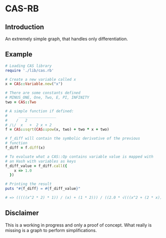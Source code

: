 # CAS-RB

## Introduction

An extremely simple graph, that handles only differentiation.

## Example

``` ruby
# Loading CAS library
require './lib/cas.rb'

# Create a new variable called x
x = CAS::Variable.new("x")

# There are some constants defined
# MINUS_ONE, One, Two, E, PI, INFINITY
two = CAS::Two

# A simple function if defined:
#     _________________
#    /   2
# /\/  x   +  2 x + 2
f = CAS::sqrt(CAS::pow(x, two) + two * x + two)

# f_diff will contain the symbolic derivative of the previous
# function
f_diff = f.diff(x)

# To evaluate what a CAS::Op contains variable value is mapped with
# an Hash with variables as keys
f_diff_value = f_diff.call({
    x => 1.0
  })

# Printing the result
puts "#{f_diff} = #{f_diff_value}"

# => (((((x^2 * 2) * 1)) / (x) + (1 * 2))) / ((2.0 * √(((x^2 + (2 * x)) + 2)))) = 0.8944271909999159

```

## Disclaimer

This is a working in progress and only a proof of concept.
What really is missing is a graph to perform simplifications.
